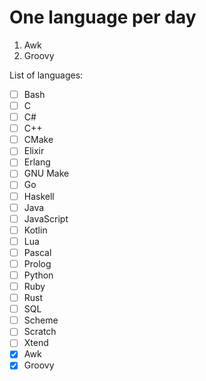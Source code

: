 # One language per day

1. Awk
2. Groovy

List of languages:

- [ ] Bash
- [ ] C
- [ ] C#
- [ ] C++
- [ ] CMake
- [ ] Elixir
- [ ] Erlang
- [ ] GNU Make
- [ ] Go
- [ ] Haskell
- [ ] Java
- [ ] JavaScript
- [ ] Kotlin
- [ ] Lua
- [ ] Pascal
- [ ] Prolog
- [ ] Python
- [ ] Ruby
- [ ] Rust
- [ ] SQL
- [ ] Scheme
- [ ] Scratch
- [ ] Xtend
- [X] Awk
- [X] Groovy
